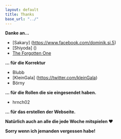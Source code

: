 ```yaml
---
layout: default
title: Thanks
base_url: "../"
---
```


**Danke an...**  
  
* [Sakary] (https://www.facebook.com/dominik.si.5)  
* [Shiyoda] ()  
* [The Forgotten One](https://soundcloud.com/the-forgotten-one)


**... für die Korrektur**  
  
  
* Blubb  
* [KleinGala] (https://twitter.com/kleinGala)
* Börny 
  
**... für die Rollen die sie eingesendet haben.**  
  
* hrnch02

**... für das erstellen der Webseite.**
  
**Natürlich auch an alle die jede Woche mitspielen :heart:**  
  
  
**Sorry wenn ich jemanden vergessen habe!**  
